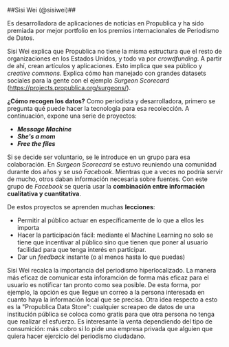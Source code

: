 ##Sisi Wei (@sisiwei)##

Es desarrolladora de aplicaciones de noticias en Propublica y ha sido premiada por mejor portfolio en los premios internacionales de Periodismo de Datos. 

Sisi Wei explica que Propublica no tiene la misma estructura que el resto de organizaciones en los Estados Unidos, y todo va por *crowdfunding*. A partir de ahí, crean artículos y aplicaciones. Esto implica que sea público y *creative commons*. Explica cómo han manejado con grandes datasets sociales para la gente con el ejemplo *Surgeon Scorecard* (https://projects.propublica.org/surgeons/). 

**¿Cómo recogen los datos?** Como periodista y desarrolladora, primero se pregunta qué puede hacer la tecnología para esa recolección. A continuación, expone una serie de proyectos:
- ***Message Machine***
- ***She's a mom***
- ***Free the files***

Si se decide ser voluntario, se le introduce en un grupo para esa colaboración. En *Surgeon Scorecard* se estuvo reuniendo una comunidad durante dos años y se usó *Facebook*. Mientras que a veces no podría servir de mucho, otros daban información necesaria sobre fuentes. Con este grupo de *Facebook* se quería usar la **combinación entre información cualitativa y cuantitativa**. 

De estos proyectos se aprenden muchas **lecciones**:
- Permitir al público actuar en específicamente de lo que a ellos les importa
- Hacer la participación fácil: mediante el Machine Learning no solo se tiene que incentivar al público sino que tienen que poner al usuario facilidad para que tenga interés en participar.
- Dar un *feedback* instante (o al menos hasta lo que puedas)

Sisi Wei recalca la importancia del periodismo hiperlocalizado. La manera más eficaz de comunicar esta inforamción de forma más eficaz para el usuario es notificar tan pronto como sea posible. De esta forma, por ejemplo, la opción es que llegue un correo a la persona interesada en cuanto haya la información local que se precisa. Otra idea respecto a esto es la "Propublica Data Store": cualquier screapeo de datos de una institución pública se coloca como gratis para que otra persona no tenga que realizar el esfuerzo. Es interesante la venta dependiendo del tipo de consumición: más cobro si lo pide una empresa privada que alguien que quiera hacer ejercicio del periodismo ciudadano.
